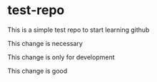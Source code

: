 # test-repo
This is a simple test repo to start learning github

This change is necessary

This change is only for development

This change is good
